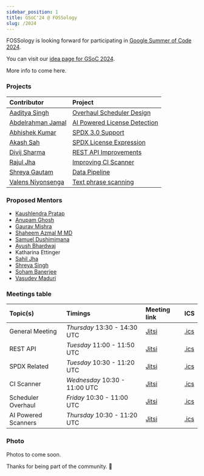 ```yaml
---
sidebar_position: 1
title: GSoC'24 @ FOSSology
slug: /2024
---
```


<!--
SPDX-License-Identifier: CC-BY-SA-4.0

SPDX-FileCopyrightText: 2024 Gaurav Mishra <mishra.gaurav@siemens.com>
SPDX-FileCopyrightText: 2024 Siemens AG
-->

FOSSology is looking forward for participating in
[Google Summer of Code 2024](https://opensource.googleblog.com/2024/01/google-summer-of-code-2024-mentor-organization-applications-now-open.html).

You can visit our [idea page for GSoC 2024](GSoC-projects.md).

More info to come here.

### Projects

[//]: # "Following are the important links to projects."

| Contributor                                          | Project                                                      |
| :--------------------------------------------------- | :----------------------------------------------------------- |
| [Aaditya Singh](https://github.com/aadsingh)         | [Overhaul Scheduler Design](/docs/2024/scheduler)            |
| [Abdelrahman Jamal](https://github.com/Hero2323)     | [AI Powered License Detection](/docs/2024/license-detection) |
| [Abhishek Kumar](https://github.com/abhi-kumar17871) | [SPDX 3.0 Support](/docs/2024/spdx30)                        |
| [Akash Sah](https://github.com/AkashSah2003)         | [SPDX License Expression](/docs/2024/spdx-expression)        |
| [Divij Sharma](https://github.com/dvjsharma)         | [REST API Improvements](/docs/2024/rest)                     |
| [Rajul Jha](https://github.com/rajuljha)             | [Improving CI Scanner](/docs/2024/ci-scanner)                |
| [Shreya Gautam](https://github.com/ShreyaGautamm)    | [Data Pipeline](/docs/2024/pipeline)                         |
| [Valens Niyonsenga](https://github.com/valens200)    | [Text phrase scanning](/docs/2024/text-phrases)              |

### Proposed Mentors

- [Kaushlendra Pratap](https://github.com/Kaushl2208)
- [Anupam Ghosh](https://github.com/ag4ums)
- [Gaurav Mishra](https://github.com/GMishx)
- [Shaheem Azmal M MD](https://github.com/shaheemazmalmmd)
- [Samuel Dushimimana](https://github.com/dushimsam)
- [Ayush Bhardwaj](https://github.com/hastagAB)
- Katharina Ettinger
- [Sahil Jha](https://github.com/sjha2048)
- [Shreya Singh](https://github.com/SinghShreya05)
- [Soham Banerjee](https://github.com/soham4abc)
- [Vasudev Maduri](https://github.com/vasudevmaduri)

### Meetings table

| Topic(s)            | Timings                       | Meeting link                                                                                            | ICS                                  |
| :------------------ | :---------------------------- | :------------------------------------------------------------------------------------------------------ | :----------------------------------- |
| General Meeting     | _Thursday_ 13:30 - 14:30 UTC  | [Jitsi](https://meet.jit.si/moderated/5a655b3b6f3b4f83cddb13b93ac5408d6de48bf4ce1049f4128aa1c885478d48) | [.ics](/ics/gsoc_2024_weekly.ics)    |
| REST API            | _Tuesday_ 11:00 - 11:50 UTC   | [Jitsi](https://moderated.jitsi.net/d623bb1284a54c83958eff31d2ecce9ed6b894312eda4ed9b400d5963f4e18b6)   | [.ics](/ics/gsoc_2024_rest.ics)      |
| SPDX Related        | _Tuesday_ 10:30 - 11:20 UTC   | [Jitsi](https://moderated.jitsi.net/d623bb1284a54c83958eff31d2ecce9ed6b894312eda4ed9b400d5963f4e18b6)   | [.ics](/ics/gsoc_2024_spdx.ics)      |
| CI Scanner          | _Wednesday_ 10:30 - 11:00 UTC | [Jitsi](https://moderated.jitsi.net/39896aad61bc4a27b9418ee6b78689348c65790e889046069dbe9c8c34110c9a)   | [.ics](/ics/gsoc_2024_ci.ics)        |
| Scheduler Overhaul  | _Friday_ 10:30 - 11:00 UTC    | [Jitsi](https://moderated.jitsi.net/5444f675f5ce47c788fa4238a6a958c53d3e62804e9243d5b807fbaa81f3120f)   | [.ics](/ics/gsoc_2024_scheduler.ics) |
| AI Powered Scanners | _Thursday_ 10:30 - 11:20 UTC  | [Jitsi](https://moderated.jitsi.net/15ee0bf46cb345e4accc817ed2967b55db216bf57c894c30bd1550ecf3ec3ace)   | [.ics](/ics/gsoc_2024_ai.ics)        |

### Photo

Photos to come soon.

Thanks for being part of the community. 💚

